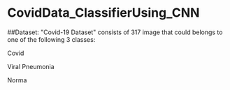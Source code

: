 # CovidData_ClassifierUsing_CNN

##Dataset:
"Covid-19 Dataset" consists of 317 image that could belongs to one of the following 3 classes:

Covid

Viral Pneumonia

Norma
